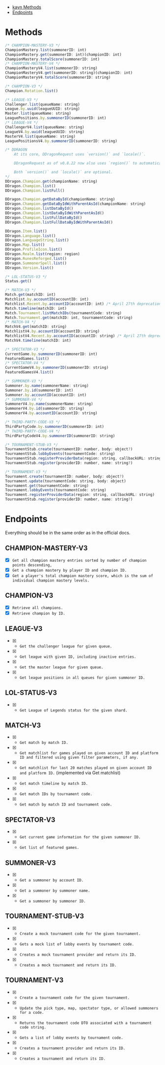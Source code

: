 * [kayn Methods](#methods)
* [Endpoints](#endpoints)

# Methods 

```javascript
/* CHAMPION-MASTERY-V3 */
ChampionMastery.list(summonerID: int)
ChampionMastery.get(summonerID: int)(championID: int)
ChampionMastery.totalScore(summonerID: int)
/* CHAMPION-MASTERY-V4 */
ChampionMasteryV4.list(summonerID: string)
ChampionMasteryV4.get(summonerID: string)(championID: int)
ChampionMasteryV4.totalScore(summonerID: string)

/* CHAMPION-V3 */
Champion.Rotation.list()

/* LEAGUE-V3 */
Challenger.list(queueName: string)
League.by.uuid(leagueUUID: string)
Master.list(queueName: string)
LeaguePositions.by.summonerID(summonerID: int)
/* LEAGUE-V4 */
ChallengerV4.list(queueName: string)
LeagueV4.by.uuid(leagueUUID: string)
MasterV4.list(queueName: string)
LeaguePositionsV4.by.summonerID(summonerID: string)

/* DDRAGON
    At its core, DDragonRequest uses `version()` and `locale()`.

    DDragonRequest as of v0.8.22 now also uses `region()` to automatically grab the correct version for the current request (only for data requests like champion lists). DDragonRequest does not use `query()`.

    Both `version()` and `locale()` are optional.
*/
DDragon.Champion.get(championName: string)
DDragon.Champion.list()
DDragon.Champion.listFull()

DDragon.Champion.getDataById(championName: string)
DDragon.Champion.getDataByIdWithParentAsId(championName: string)
DDragon.Champion.listDataById()
DDragon.Champion.listDataByIdWithParentAsId()
DDragon.Champion.listFullDataById()
DDragon.Champion.listFullDataByIdWithParentAsId()

DDragon.Item.list()
DDragon.Language.list()
DDragon.LanguageString.list()
DDragon.Map.list()
DDragon.ProfileIcon.list()
DDragon.Realm.list(region: region)
DDragon.RunesReforged.list()
DDragon.SummonerSpell.list()
DDragon.Version.list()

/* LOL-STATUS-V3 */
Status.get()

/* MATCH-V3 */
Match.get(matchID: int)
Matchlist.by.accountID(accountID: int)
Matchlist.Recent.by.accountID(accountID: int) /* April 27th deprecation by Riot, but will still work via the above endpoint */
Match.timeline(matchID: int)
Match.Tournament.listMatchIDs(tournamentCode: string)
Match.Tournament.get(matchID: int, tournamentCode: string)
/* MATCH-V4 */
MatchV4.get(matchID: string)
MatchlistV4.by.accountID(accountID: string)
MatchlistV4.Recent.by.accountID(accountID: string) /* April 27th deprecation by Riot, but will still work via the above endpoint */
MatchV4.timeline(matchID: int)

/* SPECTATOR-V3 */
CurrentGame.by.summonerID(summonerID: int)
FeaturedGames.list()
/* SPECTATOR-V4 */
CurrentGameV4.by.summonerID(summonerID: string)
FeaturedGamesV4.list()

/* SUMMONER-V3 */
Summoner.by.name(summonerName: string)
Summoner.by.id(summonerID: int)
Summoner.by.accountID(accountID: int)
/* SUMMONER-V4 */
SummonerV4.by.name(summonerName: string)
SummonerV4.by.id(summonerID: string)
SummonerV4.by.accountID(accountID: string)

/* THIRD-PARTY-CODE-V3 */
ThirdPartyCode.by.summonerID(summonerID: int)
/* THIRD-PARTY-CODE-V4 */
ThirdPartyCodeV4.by.summonerID(summonerID: string)

/* TOURNAMENT-STUB-V3 */
TournamentStub.create(tournamentID: number, body: object?)
TournamentStub.lobbyEvents(tournamentCode: string)
TournamentStub.registerProviderData(region: string, callbackURL: string)
TournamentStub.register(providerID: number, name: string?)

/* TOURNAMENT-V3 */
Tournament.create(tournamentID: number, body: object?)
Tournament.update(tournamentCode: string, body: object)
Tournament.get(tournamentCode: string)
Tournament.lobbyEvents(tournamentCode: string)
Tournament.registerProviderData(region: string, callbackURL: string)
TournamentStub.register(providerID: number, name: string?)
```

# Endpoints 

Everything should be in the same order as in the official docs.

## CHAMPION-MASTERY-V3
- [x] `Get all champion mastery entries sorted by number of champion points descending,`
- [x] `Get a champion mastery by player ID and champion ID.`
- [x] `Get a player's total champion mastery score, which is the sum of individual champion mastery levels.`

## CHAMPION-V3
- [x] `Retrieve all champions.`
- [x] `Retrieve champion by ID.`

## LEAGUE-V3
- [x] - `Get the challenger league for given queue.`
- [x] - `Get league with given ID, including inactive entries.`
- [x] - `Get the master league for given queue.`
- [x] - `Get league positions in all queues for given summoner ID.`

## LOL-STATUS-V3
- [x] - `Get League of Legends status for the given shard.`

## MATCH-V3
- [x] - `Get match by match ID.`
- [x] - `Get matchlist for games played on given account ID and platform ID and filtered using given filter parameters, if any.`
- [x] - `Get matchlist for last 20 matches played on given account ID and platform ID.` (implemented via Get matchlist)
- [x] - `Get match timeline by match ID.`
- [x] - `Get match IDs by tournament code.`
- [x] - `Get match by match ID and tournament code.`

## SPECTATOR-V3
- [x] - `Get current game information for the given summoner ID.`
- [x] - `Get list of featured games.`

## SUMMONER-V3
- [x] - `Get a summoner by account ID.`
- [x] - `Get a summoner by summoner name.`
- [x] - `Get a summoner by summoner ID.`

## TOURNAMENT-STUB-V3
- [x] - `Create a mock tournament code for the given tournament.`
- [x] - `Gets a mock list of lobby events by tournament code.`
- [x] - `Creates a mock tournament provider and return its ID.`
- [x] - `Creates a mock tournament and return its ID.`

## TOURNAMENT-V3
- [x] - `Create a tournament code for the given tournament.`
- [x] - `Update the pick type, map, spectator type, or allowed summoners for a code.`
- [x] - `Returns the tournament code DTO associated with a tournament code string.`
- [x] - `Gets a list of lobby events by tournament code.`
- [x] - `Creates a tournament provider and return its ID.`
- [x] - `Creates a tournament and return its ID.`
